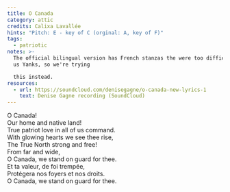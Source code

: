 ```yaml
---
title: O Canada
category: attic
credits: Calixa Lavallée
hints: "Pitch: E - key of C (orginal: A, key of F)"
tags:
  - patriotic
notes: >-
  The official bilingual version has French stanzas the were too difficult for
  us Yanks, so we're trying

  this instead.
resources:
  - url: https://soundcloud.com/denisegagne/o-canada-new-lyrics-1
    text: Denise Gagne recording (SoundCloud)
---
```

O Canada!\
Our home and native land!\
True patriot love in all of us command.\
With glowing hearts we see thee rise,\
The True North strong and free!\
From far and wide,\
O Canada, we stand on guard for thee.\
Et ta valeur, de foi trempée,\
Protégera nos foyers et nos droits.\
O Canada, we stand on guard for thee.
